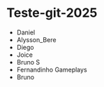 # Teste-git-2025

- Daniel
- Alysson_Bere
- Diego 
- Joice
- Bruno S
- Fernandinho Gameplays
- Bruno
